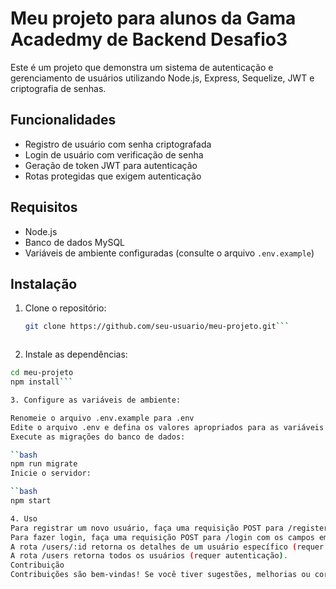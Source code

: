 # Meu projeto para alunos da Gama Acadedmy de Backend Desafio3

Este é um projeto que demonstra um sistema de autenticação e gerenciamento de usuários utilizando Node.js, Express, Sequelize, JWT e criptografia de senhas.

## Funcionalidades

- Registro de usuário com senha criptografada
- Login de usuário com verificação de senha
- Geração de token JWT para autenticação
- Rotas protegidas que exigem autenticação

## Requisitos

- Node.js
- Banco de dados MySQL
- Variáveis de ambiente configuradas (consulte o arquivo `.env.example`)

## Instalação

1. Clone o repositório:

   ```bash
   git clone https://github.com/seu-usuario/meu-projeto.git```
   
   

2. Instale as dependências:

```bash
cd meu-projeto
npm install```

3. Configure as variáveis de ambiente:

Renomeie o arquivo .env.example para .env
Edite o arquivo .env e defina os valores apropriados para as variáveis de ambiente
Execute as migrações do banco de dados:

``bash
npm run migrate
Inicie o servidor:

``bash
npm start

4. Uso
Para registrar um novo usuário, faça uma requisição POST para /register com os campos name, email e password.
Para fazer login, faça uma requisição POST para /login com os campos email e password.
A rota /users/:id retorna os detalhes de um usuário específico (requer autenticação).
A rota /users retorna todos os usuários (requer autenticação).
Contribuição
Contribuições são bem-vindas! Se você tiver sugestões, melhorias ou correções, sinta-se à vontade para enviar um pull request.
